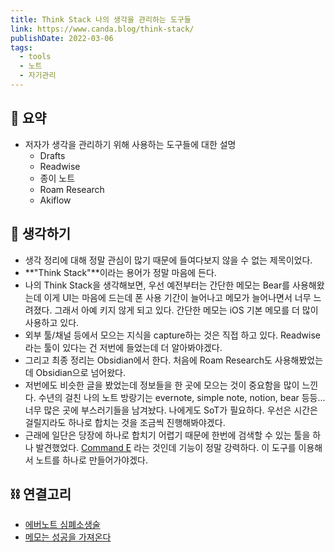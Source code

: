 ```yaml
---
title: Think Stack 나의 생각을 관리하는 도구들
link: https://www.canda.blog/think-stack/
publishDate: 2022-03-06
tags:
  - tools
  - 노트
  - 자기관리
---
```


## 📝 요약

- 저자가 생각을 관리하기 위해 사용하는 도구들에 대한 설명
  - Drafts
  - Readwise
  - 종이 노트
  - Roam Research
  - Akiflow

## 🤔 생각하기

- 생각 정리에 대해 정말 관심이 많기 때문에 들여다보지 않을 수 없는 제목이었다.
- **"Think Stack"**이라는 용어가 정말 마음에 든다.
- 나의 Think Stack을 생각해보면, 우선 예전부터는 간단한 메모는 Bear를 사용해왔는데 이게 UI는 마음에 드는데 폰 사용 기간이 늘어나고 메모가 늘어나면서 너무 느려졌다. 그래서 아예 키지 않게 되고 있다. 간단한 메모는 iOS 기본 메모를 더 많이 사용하고 있다.
- 외부 툴/채널 등에서 모으는 지식을 capture하는 것은 직접 하고 있다. Readwise라는 툴이 있다는 건 저번에 들었는데 더 알아봐야겠다.
- 그리고 최종 정리는 Obsidian에서 한다. 처음에 Roam Research도 사용해봤었는데 Obsidian으로 넘어왔다.
- 저번에도 비슷한 글을 봤었는데 정보들을 한 곳에 모으는 것이 중요함을 많이 느낀다. 수년의 걸친 나의 노트 방랑기는 evernote, simple note, notion, bear 등등... 너무 많은 곳에 부스러기들을 남겨놨다. 나에게도 SoT가 필요하다. 우선은 시간은 걸릴지라도 하나로 합치는 것을 조금씩 진행해봐야겠다.
- 근래에 일단은 당장에 하나로 합치기 어렵기 때문에 한번에 검색할 수 있는 툴을 하나 발견했었다. [Command E](https://getcommande.com/) 라는 것인데 기능이 정말 강력하다. 이 도구를 이용해서 노트를 하나로 만들어가야겠다.

## ⛓️ 연결고리

- [에버노트 심폐소생술](https://blog.naver.com/zklab/222351904746)
- [메모는 성공을 가져온다](./memos-bring-success.md)
